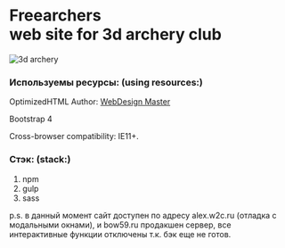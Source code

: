 <h1><strong>Freearchers</strong> <br>web site for 3d archery club</h1>

<p>
	<img src="https://pp.userapi.com/c841538/v841538844/20753/CQD7p74qbaA.jpg" alt="3d archery">
</p>
<h3>Используемы ресурсы: (using resources:)</h3>
<p>OptimizedHTML Author: <a href="http://webdesign-master.ru" target="_blank">WebDesign Master</a></p>

<p>Bootstrap 4</p>

<p>Cross-browser compatibility: IE11+.</p>


<h3>Стэк: (stack:)</h3>

<ol>
	<li>npm</li>
	<li>gulp</li>
	<li>sass</li>

</ol>

p.s. в данный момент сайт доступен по адресу alex.w2c.ru (отладка с модальными окнами),
	и bow59.ru продакшен сервер, все интерактивные функции отключены т.к. бэк еще не готов. 
